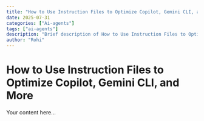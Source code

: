 ```yaml
---
title: "How to Use Instruction Files to Optimize Copilot, Gemini CLI, and More"
date: 2025-07-31
categories: ["Ai-agents"]
tags: ["ai-agents"]
description: "Brief description of How to Use Instruction Files to Optimize Copilot, Gemini CLI, and More"
author: "Rohi"
---
```


# How to Use Instruction Files to Optimize Copilot, Gemini CLI, and More

Your content here...
